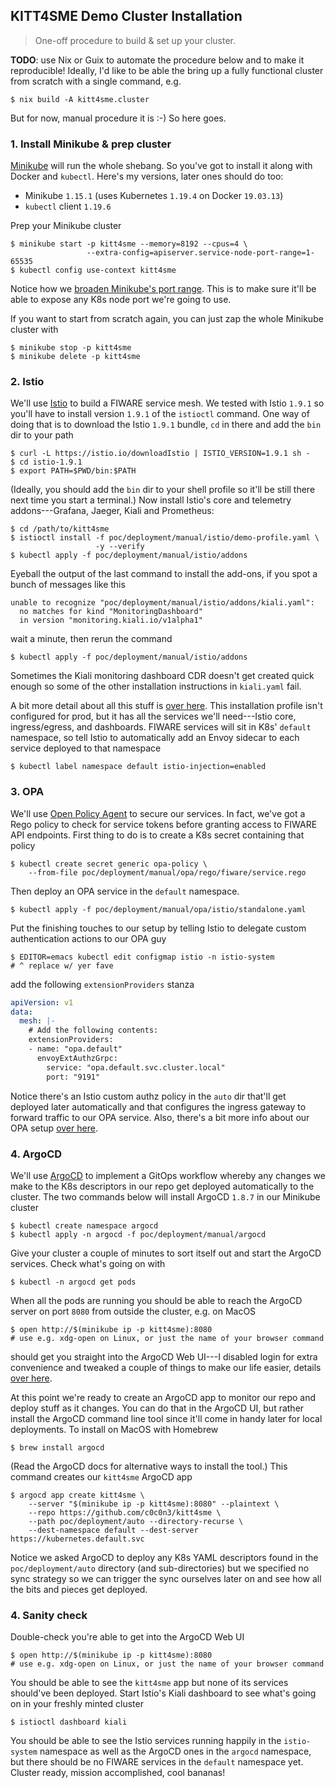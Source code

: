 KITT4SME Demo Cluster Installation
----------------------------------
> One-off procedure to build & set up your cluster.

**TODO**: use Nix or Guix to automate the procedure below and to make
it reproducible! Ideally, I'd like to be able the bring up a fully
functional cluster from scratch with a single command, e.g.

    $ nix build -A kitt4sme.cluster

But for now, manual procedure it is :-)
So here goes.


### 1. Install Minikube & prep cluster

[Minikube][minikube] will run the whole shebang. So you've got to install
it along with Docker and `kubectl`. Here's my versions, later ones should
do too:

* Minikube `1.15.1` (uses Kubernetes `1.19.4` on Docker `19.03.13`)
* `kubectl` client `1.19.6`

Prep your Minikube cluster

    $ minikube start -p kitt4sme --memory=8192 --cpus=4 \
                     --extra-config=apiserver.service-node-port-range=1-65535
    $ kubectl config use-context kitt4sme

Notice how we [broaden Minikube's port range][minikube.node-port].
This is to make sure it'll be able to expose any K8s node port we're
going to use.

If you want to start from scratch again, you can just zap the whole
Minikube cluster with

    $ minikube stop -p kitt4sme
    $ minikube delete -p kitt4sme


### 2. Istio

We'll use [Istio][istio] to build a FIWARE service mesh. We tested
with Istio `1.9.1` so you'll have to install version `1.9.1` of the
`istioctl` command. One way of doing that is to download the Istio
`1.9.1` bundle, `cd` in there and add the `bin` dir to your path

    $ curl -L https://istio.io/downloadIstio | ISTIO_VERSION=1.9.1 sh -
    $ cd istio-1.9.1
    $ export PATH=$PWD/bin:$PATH

(Ideally, you should add the `bin` dir to your shell profile so it'll
be still there next time you start a terminal.) Now install Istio's
core and telemetry addons---Grafana, Jaeger, Kiali and Prometheus:

    $ cd /path/to/kitt4sme
    $ istioctl install -f poc/deployment/manual/istio/demo-profile.yaml \
                       -y --verify
    $ kubectl apply -f poc/deployment/manual/istio/addons

Eyeball the output of the last command to install the add-ons, if you
spot a bunch of messages like this

    unable to recognize "poc/deployment/manual/istio/addons/kiali.yaml":
      no matches for kind "MonitoringDashboard"
      in version "monitoring.kiali.io/v1alpha1"

wait a minute, then rerun the command

    $ kubectl apply -f poc/deployment/manual/istio/addons

Sometimes the Kiali monitoring dashboard CDR doesn't get created quick
enough so some of the other installation instructions in `kiali.yaml`
fail.

A bit more detail about all this stuff is [over here][deploy.istio].
This installation profile isn't configured for prod, but it has all
the services we'll need---Istio core, ingress/egress, and dashboards.
FIWARE services will sit in K8s' `default` namespace, so tell Istio
to automatically add an Envoy sidecar to each service deployed to
that namespace

    $ kubectl label namespace default istio-injection=enabled


### 3. OPA

We'll use [Open Policy Agent][opa] to secure our services. In fact,
we've got a Rego policy to check for service tokens before granting
access to FIWARE API endpoints. First thing to do is to create a K8s
secret containing that policy

    $ kubectl create secret generic opa-policy \
        --from-file poc/deployment/manual/opa/rego/fiware/service.rego

Then deploy an OPA service in the `default` namespace.

    $ kubectl apply -f poc/deployment/manual/opa/istio/standalone.yaml

Put the finishing touches to our setup by telling Istio to delegate
custom authentication actions to our OPA guy

    $ EDITOR=emacs kubectl edit configmap istio -n istio-system
    # ^ replace w/ yer fave

add the following `extensionProviders` stanza

```yaml
apiVersion: v1
data:
  mesh: |-
    # Add the following contents:
    extensionProviders:
    - name: "opa.default"
      envoyExtAuthzGrpc:
        service: "opa.default.svc.cluster.local"
        port: "9191"
```

Notice there's an Istio custom authz policy in the `auto` dir that'll
get deployed later automatically and that configures the ingress gateway
to forward traffic to our OPA service. Also, there's a bit more info
about our OPA setup [over here][deploy.opa].


### 4. ArgoCD

We'll use [ArgoCD][argocd] to implement a GitOps workflow whereby any
changes we make to the K8s descriptors in our repo get deployed automatically
to the cluster. The two commands below will install ArgoCD `1.8.7` in
our Minikube cluster

    $ kubectl create namespace argocd
    $ kubectl apply -n argocd -f poc/deployment/manual/argocd

Give your cluster a couple of minutes to sort itself out and start the
ArgoCD services. Check what's going on with

    $ kubectl -n argocd get pods

When all the pods are running you should be able to reach the ArgoCD
server on port `8080` from outside the cluster, e.g. on MacOS

    $ open http://$(minikube ip -p kitt4sme):8080
    # use e.g. xdg-open on Linux, or just the name of your browser command

should get you straight into the ArgoCD Web UI---I disabled login for
extra convenience and tweaked a couple of things to make our life easier,
details [over here][deploy.argocd].

At this point we're ready to create an ArgoCD app to monitor our repo
and deploy stuff as it changes. You can do that in the ArgoCD UI, but
rather install the ArgoCD command line tool since it'll come in handy
later for local deployments. To install on MacOS with Homebrew

    $ brew install argocd

(Read the ArgoCD docs for alternative ways to install the tool.)
This command creates our `kitt4sme` ArgoCD app

    $ argocd app create kitt4sme \
        --server "$(minikube ip -p kitt4sme):8080" --plaintext \
        --repo https://github.com/c0c0n3/kitt4sme \
        --path poc/deployment/auto --directory-recurse \
        --dest-namespace default --dest-server https://kubernetes.default.svc

Notice we asked ArgoCD to deploy any K8s YAML descriptors found in the
`poc/deployment/auto` directory (and sub-directories) but we specified
no sync strategy so we can trigger the sync ourselves later on and see
how all the bits and pieces get deployed.


### 4. Sanity check

Double-check you're able to get into the ArgoCD Web UI

    $ open http://$(minikube ip -p kitt4sme):8080
    # use e.g. xdg-open on Linux, or just the name of your browser command

You should be able to see the `kitt4sme` app but none of its services
should've been deployed. Start Istio's Kiali dashboard to see what's
going on in your freshly minted cluster

    $ istioctl dashboard kiali

You should be able to see the Istio services running happily in the
`istio-system` namespace as well as the ArgoCD ones in the `argocd`
namespace, but there should be no FIWARE services in the `default`
namespace yet. Cluster ready, mission accomplished, cool bananas!




[argocd]: https://argoproj.github.io/argo-cd/
[deploy.argocd]: ./manual/argocd/README.md
[deploy.istio]: ./manual/istio/README.md
[deploy.opa]: ./manual/opa/istio/README.md
[istio]: https://istio.io/
[minikube]: https://minikube.sigs.k8s.io/
[minikube.node-port]: https://minikube.sigs.k8s.io/docs/handbook/accessing/#getting-the-nodeport-using-kubectl
[opa]: https://www.openpolicyagent.org/
